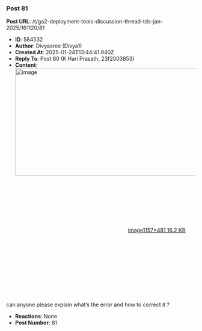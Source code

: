### Post 81
**Post URL**: /t/ga2-deployment-tools-discussion-thread-tds-jan-2025/161120/81
- **ID**: 584532
- **Author**: Divyasree (Divya1)
- **Created At**: 2025-01-24T13:44:41.940Z
- **Reply To**: Post 80 (K Hari Prasath, 23f2003853)
- **Content**:  
  <div class="lightbox-wrapper"><a class="lightbox" href="https://europe1.discourse-cdn.com/flex013/uploads/iitm/original/3X/2/a/2a34b2d9e478fea5ba5eae92a9e55ab8327fcc90.png" data-download-href="/uploads/short-url/61mXwvcNCh5lrozWJsG830TSWty.png?dl=1" title="image" rel="noopener nofollow ugc"><img src="https://europe1.discourse-cdn.com/flex013/uploads/iitm/original/3X/2/a/2a34b2d9e478fea5ba5eae92a9e55ab8327fcc90.png" alt="image" data-base62-sha1="61mXwvcNCh5lrozWJsG830TSWty" width="690" height="286" data-dominant-color="1E2227"><div class="meta"><svg class="fa d-icon d-icon-far-image svg-icon" aria-hidden="true"><use href="#far-image"></use></svg><span class="filename">image</span><span class="informations">1157×481 16.2 KB</span><svg class="fa d-icon d-icon-discourse-expand svg-icon" aria-hidden="true"><use href="#discourse-expand"></use></svg></div></a></div><br>
can anyone please explain what’s the error and how to correct it ?
- **Reactions**: None
- **Post Number**: 81

